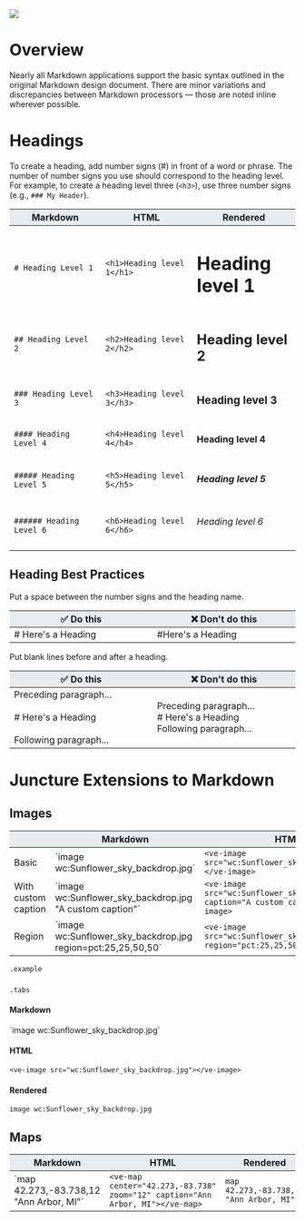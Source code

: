 [![](https://v3.juncture-digital.org/badge.png)](https://v3.juncture-digital.org)

<style>
    th { background-color: #e9ecef; }
    td { width: 25% !important; }
    code { background-color: inherit !important;}

    table.example td {
        vertical-align: top;
    }
    table.example td > code {
        padding: 0;
    }

    table.example td:nth-of-type(2) {
        font-family: monospace;
    }
</style>

# Overview

Nearly all Markdown applications support the basic syntax outlined in the original Markdown design document. There are minor variations and discrepancies between Markdown processors — those are noted inline wherever possible.

# Headings

To create a heading, add number signs (#) in front of a word or phrase. The number of number signs you use should correspond to the heading level. For example, to create a heading level three (`<h3>`), use three number signs (e.g., `### My Header`).

| Markdown | HTML | Rendered |
|----------|------|----------|
| `# Heading Level 1` | `<h1>Heading level 1</h1>` | <h1>Heading level 1</h1> |
| `## Heading Level 2` | `<h2>Heading level 2</h2>` | <h2>Heading level 2</h2> |
| `### Heading Level 3` | `<h3>Heading level 3</h3>` | <h3>Heading level 3</h3> |
| `#### Heading Level 4` | `<h4>Heading level 4</h4>` | <h4>Heading level 4</h4> |
| `##### Heading Level 5` | `<h5>Heading level 5</h5>` | <h5>Heading level 5</h5> |
| `###### Heading Level 6` | `<h6>Heading level 6</h6>` | <h6>Heading level 6</h6> |

## Heading Best Practices

Put a space between the number signs and the heading name.

| ✅ Do this | ❌  Don't do this |
|------------|-------------------|
| # Here's a Heading | #Here's a Heading |

Put blank lines before and after a heading.

| ✅ Do this | ❌  Don't do this |
|------------|-------------------|
| Preceding paragraph...<br/><br/> # Here's a Heading<br/><br/>Following paragraph...<br/> | Preceding paragraph...<br/> # Here's a Heading<br/>Following paragraph...<br/> |

# Juncture Extensions to Markdown

## Images

| | Markdown | HTML | Rendered |
|----------|----------|------|----------|
| Basic | &#96;image wc:Sunflower_sky_backdrop.jpg&#96; | `<ve-image src="wc:Sunflower_sky_backdrop.jpg"></ve-image>` | `image wc:Sunflower_sky_backdrop.jpg` |
| With custom caption | &#96;image wc:Sunflower_sky_backdrop.jpg "A custom caption"&#96; | `<ve-image src="wc:Sunflower_sky_backdrop.jpg" caption="A custom caption"></ve-image>` | `image wc:Sunflower_sky_backdrop.jpg "A custom caption"` |
| Region | &#96;image wc:Sunflower_sky_backdrop.jpg region=pct:25,25,50,50&#96; | `<ve-image src="wc:Sunflower_sky_backdrop.jpg" region="pct:25,25,50,50"></ve-image>` | `image wc:Sunflower_sky_backdrop.jpg region=pct:25,25,50,50` |
`.example`

###
`.tabs`

#### Markdown

&#96;image wc:Sunflower_sky_backdrop.jpg&#96;

#### HTML

`<ve-image src="wc:Sunflower_sky_backdrop.jpg"></ve-image>`

#### Rendered

`image wc:Sunflower_sky_backdrop.jpg`

## Maps

| Markdown | HTML | Rendered |
|----------|------|----------|
| &#96;map 42.273,-83.738,12 "Ann Arbor, MI"&#96; | `<ve-map center="42.273,-83.738" zoom="12" caption="Ann Arbor, MI"></ve-map>` | `map 42.273,-83.738,12 "Ann Arbor, MI"` |